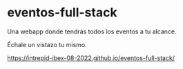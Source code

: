 # eventos-full-stack

Una webapp donde tendrás todos los eventos a tu alcance.

Échale un vistazo tu mismo.

https://intrepid-ibex-08-2022.github.io/eventos-full-stack/
